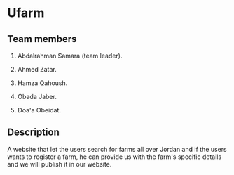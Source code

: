 # Ufarm

## Team members

1. Abdalrahman Samara (team leader).

2. Ahmed Zatar.

3. Hamza Qahoush.

4. Obada Jaber.

5. Doa'a Obeidat.

## Description

A website that let the users search for farms all over Jordan and if the users wants to register a farm, he can provide us with the farm's specific details and we will publish it in our website.
